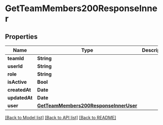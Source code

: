 # GetTeamMembers200ResponseInner

## Properties
Name | Type | Description | Notes
------------ | ------------- | ------------- | -------------
**teamId** | **String** |  | 
**userId** | **String** |  | 
**role** | **String** |  | 
**isActive** | **Bool** |  | 
**createdAt** | **Date** |  | 
**updatedAt** | **Date** |  | 
**user** | [**GetTeamMembers200ResponseInnerUser**](GetTeamMembers200ResponseInnerUser.md) |  | 

[[Back to Model list]](../README.md#documentation-for-models) [[Back to API list]](../README.md#documentation-for-api-endpoints) [[Back to README]](../README.md)


